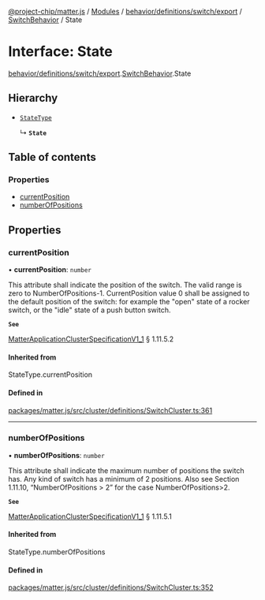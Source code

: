 [@project-chip/matter.js](../README.md) / [Modules](../modules.md) / [behavior/definitions/switch/export](../modules/behavior_definitions_switch_export.md) / [SwitchBehavior](../modules/behavior_definitions_switch_export.SwitchBehavior.md) / State

# Interface: State

[behavior/definitions/switch/export](../modules/behavior_definitions_switch_export.md).[SwitchBehavior](../modules/behavior_definitions_switch_export.SwitchBehavior.md).State

## Hierarchy

- [`StateType`](../modules/behavior_definitions_switch_export._internal_.md#statetype)

  ↳ **`State`**

## Table of contents

### Properties

- [currentPosition](behavior_definitions_switch_export.SwitchBehavior.State.md#currentposition)
- [numberOfPositions](behavior_definitions_switch_export.SwitchBehavior.State.md#numberofpositions)

## Properties

### currentPosition

• **currentPosition**: `number`

This attribute shall indicate the position of the switch. The valid range is zero to
NumberOfPositions-1. CurrentPosition value 0 shall be assigned to the default position of the switch:
for example the "open" state of a rocker switch, or the "idle" state of a push button switch.

**`See`**

[MatterApplicationClusterSpecificationV1_1](spec_export.MatterApplicationClusterSpecificationV1_1.md) § 1.11.5.2

#### Inherited from

StateType.currentPosition

#### Defined in

[packages/matter.js/src/cluster/definitions/SwitchCluster.ts:361](https://github.com/project-chip/matter.js/blob/3adaded6/packages/matter.js/src/cluster/definitions/SwitchCluster.ts#L361)

___

### numberOfPositions

• **numberOfPositions**: `number`

This attribute shall indicate the maximum number of positions the switch has. Any kind of switch has a
minimum of 2 positions. Also see Section 1.11.10, “NumberOfPositions > 2” for the case
NumberOfPositions>2.

**`See`**

[MatterApplicationClusterSpecificationV1_1](spec_export.MatterApplicationClusterSpecificationV1_1.md) § 1.11.5.1

#### Inherited from

StateType.numberOfPositions

#### Defined in

[packages/matter.js/src/cluster/definitions/SwitchCluster.ts:352](https://github.com/project-chip/matter.js/blob/3adaded6/packages/matter.js/src/cluster/definitions/SwitchCluster.ts#L352)
